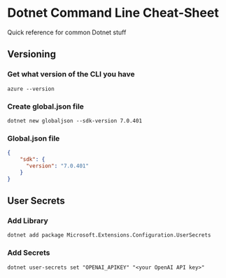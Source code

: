 # Dotnet Command Line Cheat-Sheet

Quick reference for common Dotnet stuff

## Versioning

### Get what version of the CLI you have
```
azure --version
```
### Create global.json file
```
dotnet new globaljson --sdk-version 7.0.401
```
### Global.json file
```json
{
    "sdk": {
      "version": "7.0.401"
    }
}
```

## User Secrets

### Add Library
```
dotnet add package Microsoft.Extensions.Configuration.UserSecrets
```

### Add Secrets
```
dotnet user-secrets set "OPENAI_APIKEY" "<your OpenAI API key>"
```
